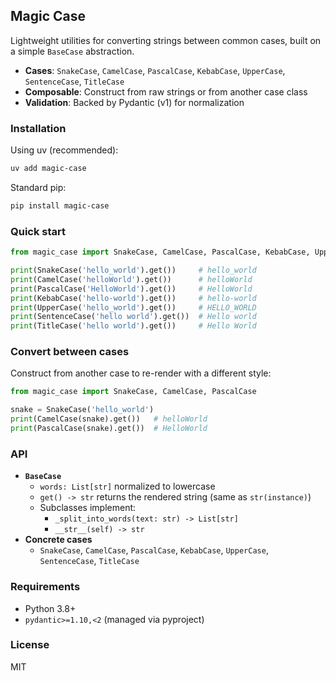 ## Magic Case

Lightweight utilities for converting strings between common cases, built on a simple `BaseCase` abstraction.

- **Cases**: `SnakeCase`, `CamelCase`, `PascalCase`, `KebabCase`, `UpperCase`, `SentenceCase`, `TitleCase`
- **Composable**: Construct from raw strings or from another case class
- **Validation**: Backed by Pydantic (v1) for normalization

### Installation
Using uv (recommended):
```bash
uv add magic-case
```

Standard pip:
```bash
pip install magic-case
```

### Quick start
```python
from magic_case import SnakeCase, CamelCase, PascalCase, KebabCase, UpperCase, SentenceCase, TitleCase

print(SnakeCase('hello_world').get())     # hello_world
print(CamelCase('helloWorld').get())      # helloWorld
print(PascalCase('HelloWorld').get())     # HelloWorld
print(KebabCase('hello-world').get())     # hello-world
print(UpperCase('hello_world').get())     # HELLO_WORLD
print(SentenceCase('hello world').get())  # Hello world
print(TitleCase('hello world').get())     # Hello World
```

### Convert between cases
Construct from another case to re-render with a different style:
```python
from magic_case import SnakeCase, CamelCase, PascalCase

snake = SnakeCase('hello_world')
print(CamelCase(snake).get())   # helloWorld
print(PascalCase(snake).get())  # HelloWorld
```

### API
- **`BaseCase`**
  - `words: List[str]` normalized to lowercase
  - `get() -> str` returns the rendered string (same as `str(instance)`)
  - Subclasses implement:
    - `_split_into_words(text: str) -> List[str]`
    - `__str__(self) -> str`
- **Concrete cases**
  - `SnakeCase`, `CamelCase`, `PascalCase`, `KebabCase`, `UpperCase`, `SentenceCase`, `TitleCase`

### Requirements
- Python 3.8+
- `pydantic>=1.10,<2` (managed via pyproject)

### License
MIT 